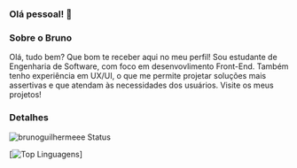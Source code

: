 ### Olá pessoal! 👋

### Sobre o Bruno
Olá, tudo bem? Que bom te receber aqui no meu perfil! 
Sou estudante de Engenharia de Software, com foco em desenvovlimento Front-End. Também tenho experiência em UX/UI, o que me permite projetar soluções mais assertivas e que atendam às necessidades dos usuários.
Visite os meus projetos!

### Detalhes

![brunoguilhermeee Status](https://github-readme-stats.vercel.app/api?username=brunoguilhermeee&show_icons=true)

[![Top Linguagens](https://github-readme-stats.vercel.app/api/top-langs/?username=brunoguilhermeee&layout=compact)]


